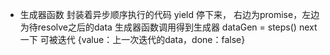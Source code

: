 - 生成器函数 封装着异步顺序执行的代码
yield 停下来， 右边为promise，左边为待resolve之后的data
生成器函数调用得到生成器 dataGen = steps()
next 一下 可被迭代
{value：上一次迭代的data，done：false}